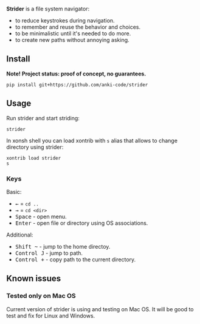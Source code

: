 **Strider** is a file system navigator:
* to reduce keystrokes during navigation.
* to remember and reuse the behavior and choices.
* to be minimalistic until it's needed to do more.
* to create new paths without annoying asking.


## Install

**Note! Project status: proof of concept, no guarantees.**

```xsh
pip install git+https://github.com/anki-code/strider
```

## Usage
Run strider and start striding:
```xsh
strider
```

In xonsh shell you can load xontrib with `s` alias that allows to change directory using strider:
```xsh
xontrib load strider
s
```

### Keys

Basic:

* <kbd>←</kbd> = `cd ..` 
* <kbd>→</kbd> = `cd <dir>`
* <kbd>Space</kbd> - open menu.
* <kbd>Enter</kbd> - open file or directory using OS associations.

Additional:

* <kbd>Shift ~</kbd> - jump to the home directoy.
* <kbd>Control J</kbd> - jump to path.
* <kbd>Control +</kbd> - copy path to the current directory.

## Known issues

### Tested only on Mac OS

Current version of strider is using and testing on Mac OS. It will be good to test and fix for Linux and Windows.

